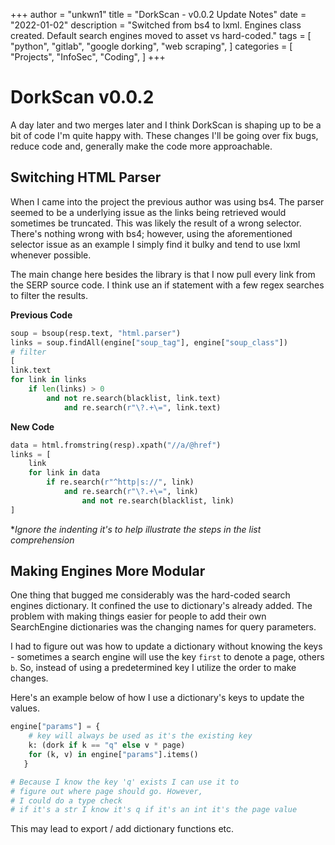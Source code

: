 +++
author = "unkwn1"
title = "DorkScan - v0.0.2 Update Notes"
date = "2022-01-02"
description = "Switched from bs4 to lxml. Engines class created. Default search engines moved to asset vs hard-coded."
tags = [
    "python",
    "gitlab",
    "google dorking",
    "web scraping",
]
categories = [
    "Projects",
    "InfoSec",
    "Coding",
]
+++

# DorkScan v0.0.2

A day later and two merges later and I think DorkScan is shaping up to be a bit of code I'm quite happy with. These changes I'll be going over fix bugs, reduce code and, generally make the code more approachable.

## Switching HTML Parser

When I came into the project the previous author was using bs4. The parser seemed to be a underlying issue as the links being retrieved would sometimes be truncated. This was likely the result of a wrong selector. There's nothing wrong with bs4; however, using the aforementioned selector issue as an example I simply find it bulky and tend to use lxml whenever possible.

The main change here besides the library is that I now pull every link from the SERP source code. I think use an if statement with a few regex searches to filter the results.

**Previous Code**

```python
soup = bsoup(resp.text, "html.parser")
links = soup.findAll(engine["soup_tag"], engine["soup_class"])
# filter
[
link.text
for link in links
	if len(links) > 0
		and not re.search(blacklist, link.text)
			and re.search(r"\?.+\=", link.text)

```

**New Code**

```python
data = html.fromstring(resp).xpath("//a/@href")
links = [
	link
	for link in data
		if re.search(r"^http|s://", link)
			and re.search(r"\?.+\=", link)
				and not re.search(blacklist, link)
]

```

**Ignore the indenting it's to help illustrate the steps in the list comprehension*

## Making Engines More Modular

One thing that bugged me considerably was the hard-coded search engines dictionary. It confined the use to dictionary's already added. The problem with making things easier for people to add their own SearchEngine dictionaries was the changing names for query parameters.

I had to figure out was how to update a dictionary without knowing the keys - sometimes a search engine will use the key `first` to denote a page, others `b`. So, instead of using a predetermined key I utilize the order to make changes.

Here's an example below of how I use a dictionary's keys to update the values.

```python
engine["params"] = {
	# key will always be used as it's the existing key
	k: (dork if k == "q" else v * page) 
	for (k, v) in engine["params"].items()
   }

# Because I know the key 'q' exists I can use it to
# figure out where page should go. However, 
# I could do a type check 
# if it's a str I know it's q if it's an int it's the page value
```

This may lead to export / add dictionary functions etc.
